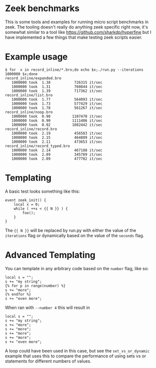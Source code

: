 # Zeek benchmarks

This is some tools and examples for running micro script benchmarks in zeek.  The tooling
doesn't really do anything zeek specific right now, it's somewhat similar to a
tool like https://github.com/sharkdp/hyperfine but I have implemented a few things that make
testing zeek scripts easier.

# Example usage

    $ for  x in record_inline/*.bro;do echo $x;./run.py --iterations 1000000 $x;done
    record_inline/expanded.bro
       1000000 took  1.38           726315 it/sec
       1000000 took  1.31           760844 it/sec
       1000000 took  1.39           717362 it/sec
    record_inline/list.bro
       1000000 took  1.77           564093 it/sec
       1000000 took  1.73           577429 it/sec
       1000000 took  1.78           561267 it/sec
    record_inline/noop.bro
       1000000 took  0.90          1107470 it/sec
       1000000 took  0.90          1111406 it/sec
       1000000 took  0.92          1082442 it/sec
    record_inline/record.bro
       1000000 took  2.19           456583 it/sec
       1000000 took  2.15           464809 it/sec
       1000000 took  2.11           473653 it/sec
    record_inline/record_typed.bro
       1000000 took  2.14           467188 it/sec
       1000000 took  2.89           345789 it/sec
       1000000 took  2.09           477782 it/sec

# Templating

A basic test looks something like this:

    event zeek_init() {
        local x = 0;
        while ( ++x < {{ N }} ) {
            foo();
        }
    }

The `{{ N }}` will be replaced by run.py with either the value of the
`iterations` flag or  dynamically based on the value of the `seconds` flag.

# Advanced Templating

You can template in any arbitrary code based on the `number` flag, like so:

    local s = "";
    s += "my string";
    {% for p in range(number) %}
    s += "more";
    {% endfor %}
    s += "even more";

When ran with `--number 4` this will result in 

    local s = "";
    s += "my string";
    s += "more";
    s += "more";
    s += "more";
    s += "more";
    s += "even more";

A loop could have been used in this case, but see the `set_vs_or_dynamic`
example that uses this to compare the performance of using sets vs or
statements for different numbers of values.
